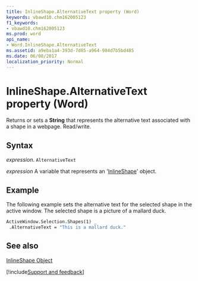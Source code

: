 ```yaml
---
title: InlineShape.AlternativeText property (Word)
keywords: vbawd10.chm162005123
f1_keywords:
- vbawd10.chm162005123
ms.prod: word
api_name:
- Word.InlineShape.AlternativeText
ms.assetid: a9eba1a4-393d-7d85-a964-984d7b5bd485
ms.date: 06/08/2017
localization_priority: Normal
---
```



# InlineShape.AlternativeText property (Word)

Returns or sets a  **String** that represents the alternative text associated with a shape in a webpage. Read/write.


## Syntax

_expression_. `AlternativeText`

 _expression_ A variable that represents an '[InlineShape](Word.InlineShape.md)' object.


## Example

The following example sets the alternative text for the selected shape in the active window. The selected shape is a picture of a mallard duck.


```vb
ActiveWindow.Selection.Shapes(1) _ 
 .AlternativeText = "This is a mallard duck."
```


## See also


[InlineShape Object](Word.InlineShape.md)

[!include[Support and feedback](~/includes/feedback-boilerplate.md)]